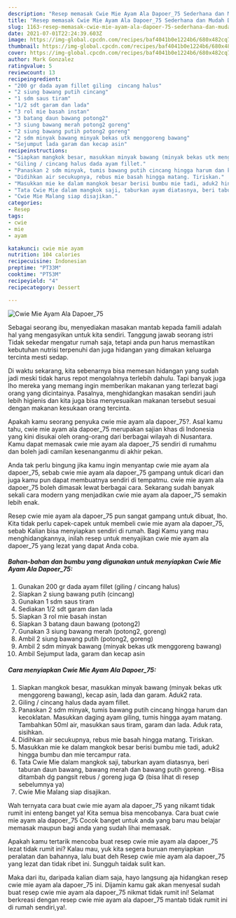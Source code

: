 ```yaml
---
description: "Resep memasak Cwie Mie Ayam Ala Dapoer_75 Sederhana dan Mudah Dibuat"
title: "Resep memasak Cwie Mie Ayam Ala Dapoer_75 Sederhana dan Mudah Dibuat"
slug: 1163-resep-memasak-cwie-mie-ayam-ala-dapoer-75-sederhana-dan-mudah-dibuat
date: 2021-07-01T22:24:39.603Z
image: https://img-global.cpcdn.com/recipes/baf4041b0e1224b6/680x482cq70/cwie-mie-ayam-ala-dapoer_75-foto-resep-utama.jpg
thumbnail: https://img-global.cpcdn.com/recipes/baf4041b0e1224b6/680x482cq70/cwie-mie-ayam-ala-dapoer_75-foto-resep-utama.jpg
cover: https://img-global.cpcdn.com/recipes/baf4041b0e1224b6/680x482cq70/cwie-mie-ayam-ala-dapoer_75-foto-resep-utama.jpg
author: Mark Gonzalez
ratingvalue: 5
reviewcount: 13
recipeingredient:
- "200 gr dada ayam fillet giling  cincang halus"
- "2 siung bawang putih cincang"
- "1 sdm saus tiram"
- "1/2 sdt garam dan lada"
- "3 rol mie basah instan"
- "3 batang daun bawang potong2"
- "3 siung bawang merah potong2 goreng"
- "2 siung bawang putih potong2 goreng"
- "2 sdm minyak bawang minyak bekas utk menggoreng bawang"
- "Sejumput lada garam dan kecap asin"
recipeinstructions:
- "Siapkan mangkok besar, masukkan minyak bawang (minyak bekas utk menggoreng bawang), kecap asin, lada dan garam. Aduk2 rata."
- "Giling / cincang halus dada ayam fillet."
- "Panaskan 2 sdm minyak, tumis bawang putih cincang hingga harum dan kecoklatan. Masukkan daging ayam giling, tumis hingga ayam matang. Tambahkan 50ml air, masukkan saus tiram, garam dan lada. Aduk rata, sisihkan."
- "Didihkan air secukupnya, rebus mie basah hingga matang. Tiriskan."
- "Masukkan mie ke dalam mangkok besar berisi bumbu mie tadi, aduk2 hingga bumbu dan mie tercampur rata."
- "Tata Cwie Mie dalam mangkok saji, taburkan ayam diatasnya, beri taburan daun bawang, bawang merah dan bawang putih goreng. *Bisa ditambah dg pangsit rebus / goreng juga 😋 (bisa lihat di resep sebelumnya ya)"
- "Cwie Mie Malang siap disajikan."
categories:
- Resep
tags:
- cwie
- mie
- ayam

katakunci: cwie mie ayam 
nutrition: 104 calories
recipecuisine: Indonesian
preptime: "PT33M"
cooktime: "PT53M"
recipeyield: "4"
recipecategory: Dessert

---
```



![Cwie Mie Ayam Ala Dapoer_75](https://img-global.cpcdn.com/recipes/baf4041b0e1224b6/680x482cq70/cwie-mie-ayam-ala-dapoer_75-foto-resep-utama.jpg)

Sebagai seorang ibu, menyediakan masakan mantab kepada famili adalah hal yang mengasyikan untuk kita sendiri. Tanggung jawab seorang istri Tidak sekedar mengatur rumah saja, tetapi anda pun harus memastikan kebutuhan nutrisi terpenuhi dan juga hidangan yang dimakan keluarga tercinta mesti sedap.

Di waktu  sekarang, kita sebenarnya bisa memesan hidangan yang sudah jadi meski tidak harus repot mengolahnya terlebih dahulu. Tapi banyak juga lho mereka yang memang ingin memberikan makanan yang terlezat bagi orang yang dicintainya. Pasalnya, menghidangkan masakan sendiri jauh lebih higienis dan kita juga bisa menyesuaikan makanan tersebut sesuai dengan makanan kesukaan orang tercinta. 



Apakah kamu seorang penyuka cwie mie ayam ala dapoer_75?. Asal kamu tahu, cwie mie ayam ala dapoer_75 merupakan sajian khas di Indonesia yang kini disukai oleh orang-orang dari berbagai wilayah di Nusantara. Kamu dapat memasak cwie mie ayam ala dapoer_75 sendiri di rumahmu dan boleh jadi camilan kesenanganmu di akhir pekan.

Anda tak perlu bingung jika kamu ingin menyantap cwie mie ayam ala dapoer_75, sebab cwie mie ayam ala dapoer_75 gampang untuk dicari dan juga kamu pun dapat membuatnya sendiri di tempatmu. cwie mie ayam ala dapoer_75 boleh dimasak lewat berbagai cara. Sekarang sudah banyak sekali cara modern yang menjadikan cwie mie ayam ala dapoer_75 semakin lebih enak.

Resep cwie mie ayam ala dapoer_75 pun sangat gampang untuk dibuat, lho. Kita tidak perlu capek-capek untuk membeli cwie mie ayam ala dapoer_75, sebab Kalian bisa menyiapkan sendiri di rumah. Bagi Kamu yang mau menghidangkannya, inilah resep untuk menyajikan cwie mie ayam ala dapoer_75 yang lezat yang dapat Anda coba.

<!--inarticleads1-->

##### Bahan-bahan dan bumbu yang digunakan untuk menyiapkan Cwie Mie Ayam Ala Dapoer_75:

1. Gunakan 200 gr dada ayam fillet (giling / cincang halus)
1. Siapkan 2 siung bawang putih (cincang)
1. Gunakan 1 sdm saus tiram
1. Sediakan 1/2 sdt garam dan lada
1. Siapkan 3 rol mie basah instan
1. Siapkan 3 batang daun bawang (potong2)
1. Gunakan 3 siung bawang merah (potong2, goreng)
1. Ambil 2 siung bawang putih (potong2, goreng)
1. Ambil 2 sdm minyak bawang (minyak bekas utk menggoreng bawang)
1. Ambil Sejumput lada, garam dan kecap asin




<!--inarticleads2-->

##### Cara menyiapkan Cwie Mie Ayam Ala Dapoer_75:

1. Siapkan mangkok besar, masukkan minyak bawang (minyak bekas utk menggoreng bawang), kecap asin, lada dan garam. Aduk2 rata.
1. Giling / cincang halus dada ayam fillet.
1. Panaskan 2 sdm minyak, tumis bawang putih cincang hingga harum dan kecoklatan. Masukkan daging ayam giling, tumis hingga ayam matang. Tambahkan 50ml air, masukkan saus tiram, garam dan lada. Aduk rata, sisihkan.
1. Didihkan air secukupnya, rebus mie basah hingga matang. Tiriskan.
1. Masukkan mie ke dalam mangkok besar berisi bumbu mie tadi, aduk2 hingga bumbu dan mie tercampur rata.
1. Tata Cwie Mie dalam mangkok saji, taburkan ayam diatasnya, beri taburan daun bawang, bawang merah dan bawang putih goreng. *Bisa ditambah dg pangsit rebus / goreng juga 😋 (bisa lihat di resep sebelumnya ya)
1. Cwie Mie Malang siap disajikan.




Wah ternyata cara buat cwie mie ayam ala dapoer_75 yang nikamt tidak rumit ini enteng banget ya! Kita semua bisa mencobanya. Cara buat cwie mie ayam ala dapoer_75 Cocok banget untuk anda yang baru mau belajar memasak maupun bagi anda yang sudah lihai memasak.

Apakah kamu tertarik mencoba buat resep cwie mie ayam ala dapoer_75 lezat tidak rumit ini? Kalau mau, yuk kita segera buruan menyiapkan peralatan dan bahannya, lalu buat deh Resep cwie mie ayam ala dapoer_75 yang lezat dan tidak ribet ini. Sungguh taidak sulit kan. 

Maka dari itu, daripada kalian diam saja, hayo langsung aja hidangkan resep cwie mie ayam ala dapoer_75 ini. Dijamin kamu gak akan menyesal sudah buat resep cwie mie ayam ala dapoer_75 nikmat tidak rumit ini! Selamat berkreasi dengan resep cwie mie ayam ala dapoer_75 mantab tidak rumit ini di rumah sendiri,ya!.

